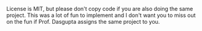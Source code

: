 License is MIT, but please don't copy code if you are also doing the same project. This was a lot of fun to implement and I don't want you to miss out on the fun if Prof. Dasgupta assigns the same project to you.
